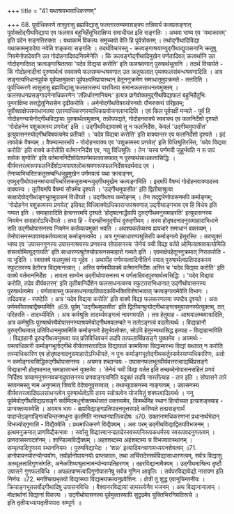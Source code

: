 +++
title = "41 यथाश्रयभावाधिकरणम्"

+++
68. पूर्वाधिकरणे तासुतासु ब्रह्मविद्यासु फलतारतम्यमाशङ्क्य तन्निवार्य फलप्रसङ्गात् पूर्वाक्तोद्गीथविद्याया एव फलमत्र बहुभिर्हेतुभिराक्षिप्य समाधीयत इति सङ्गतिः । अथवा भाष्य एव 'यथाकामम्' इति पदेन सङ्गतिरुक्ता । यथाकामं विकल्पः समुच्चयो वेति हि पूर्वत्रोक्तम् । तथोद्गीथादिविद्या यथाकाममुपादेया नवेति शङ्कया सङ्गतिः । तदर्थविचारस्तु - क्रत्वङ्गाश्रयाण्युद्गीथाद्युपासनानि क्रतुषु नियमेनोपादेयानि उत गोदोहनादिवदनियमेनेति । किं क्रत्वङ्गोद्गीथादिमुखेन पर्णतादिवत् क्रत्वर्थानि उत गोदोहनादिवत् क्रत्वङ्गाश्रिततया 'यदेव विद्यया करोति' इति फलश्रवणात् पुरुषार्थभूतानि । तदर्थं विचार्यते - किं गोदोहनादीनां पुरुषार्थत्वं स्ववाक्ये फलसम्बन्धश्रवणात् उत क्रतुफलात् पृथक्फलसंबन्धश्रवणादिति । अत्र सङ्गत्यभिधानपूर्वकं पूर्वपक्षमुक्त्वा पूर्वपक्ष्यभिप्रायस्थान् हेतूननुक्रमेण समाधातुमुपक्रमते - तत्तदिति । पूर्वाधिकरणे तासुतासु ब्रह्मविद्यासु फलतारतम्यं वारयित्वा समानफलसाधनत्वमुक्तम् । फलसाधनप्रसङ्गादनेनाधिकरणेन 'तन्निर्धारणानियमः' इत्यत्र प्रागेवोक्तमुद्गीथविद्याफलं बहुभिर्हेतुभिः पुनराक्षिप्य तत्तद्धेतुनिरासेन दृढीकरोति । अनेनोद्गीथविषययोरनयोः पौनरुक्त्यं परिहृतम्; पूर्वोक्ताक्षेपसमाधानतया एतस्याधिकरणस्याधिकप्रयोजनलाभादिति । एवं किल पूर्वपक्षी मन्यते - पूर्वं हि गोदोहनन्यायेनोद्गीथविद्यायाः पुरुषार्थत्वमुक्तम्, तन्नोपपद्यते, गोदोहनवाक्ये स्ववाक्य एव फलनिर्देशो दृश्यते 'गोदोहनेन पशुकामस्य प्रणयेत्' इति । उद्गीथविद्यावाक्ये तु न फलनिर्देशः, केवलं 'उद्गीथमुपासीत' इत्युपासनस्योद्गीथविषयत्वमेव प्रतीयते । 'यदेव विद्यया करोति' इति वाक्यान्तर एव फलनिर्देशो दृश्यते । इदं तावदेकं वैषम्यम् । वैषम्यान्तरमपि - गोदोहनवाक्य एव 'पशुकामस्य प्रणयेत्' इति विधिश्रुतिरस्ति, 'यदेव विद्यया करोति' इति वाक्ये करोतीति वर्तमाननिर्देश एव, नतु विधिश्रुतिः । तेन 'यस्य पर्णमयी जुहूर्भवति न स पापं श्लोकं शृणोति' इति वर्तमाननिर्देशोपेतपर्णमयत्ववाक्यवत् न पुरुषार्थसाधकत्वसिद्धिः । वीर्यवत्तरत्वरूपफलनिर्देशोऽप्यपापश्लोकश्रवणरूपफलनिर्देशवदर्थवाद एव । तेनाव्यभिचरितक्रतुसम्बन्धिजुहूमुखेन पर्णमयत्वं यथा क्रत्वङ्गम्, एवमुद्गीथोपासनमप्यव्यभिचरितक्रतुसम्बन्ध्युद्गीथमुखेन क्रत्वङ्गमिति । इदमपि वैषम्यं गोदोहनवाक्यादस्य वाक्यस्य । तृतीयमपि वैषम्यं सौत्रमेव दृश्यते । 'उद्गीथमुपासीत' इति द्वितीयाश्रुत्या साक्षादेवोद्गीथाङ्गभूतमुपासनं विधीयते । उद्गीथश्च कर्माङ्गम् । तेन तद्द्वारेणोपासनमपि कर्माङ्गम्; 'गोदोहनेन पशुकामस्य प्रणयेत्' इतिवत् विधिवाक्येऽधिकारान्तरश्रवणात् उद्गीथाङ्गभाव एव हि विधेय इति गम्यत इति । समाहारादिति हेत्वन्तरमपि दृश्यते 'होतृषदनाद्धैवापि दुरुद्गीथमनुसमाहरति' इत्युपासनस्य नियमेन समाहारोऽभिधीयते । तथा हि - वेदनहीनमुद्गीथं दुरुद्गीथम् । तस्य होतृषदनादनुसमाहाराभिधाने सति उद्गीथोपासनस्य नियमेन कर्तव्यत्वमुक्तं भवति । अवश्यकर्तव्यस्य ह्यपचारे समाधानं वक्तव्यम् । तेनोपासनस्यावश्यकर्तव्यत्वात् कर्माङ्गत्वमेव । अत्र गुणसाधारण्यश्रुतिरपि कर्माङ्गत्वे हेतुरस्ति । तदप्युक्तं भाष्य एव 'उपासनगुणस्य उपासनाश्रयस्य प्रणवस्य सोपासनस्य 'तेनेयं त्रयी विद्या वर्तते ओमित्याश्रावयत्योमिति शंसत्योमित्युद्गायति' इति साधारण्यश्रुतेश्चोपासनसमाहारो गम्यते इति । एवमाक्षेपहेतूननुक्रमात् निराकरोति - मा भूदिति । स्ववाक्ये फलमुक्तं मा भूदेव । अथापीह पर्णमयत्वादिनीतिर्न स्यात् पुरुषार्थत्वप्रतिपादकस्य स्फुटतरस्य हेतोरत्र विद्यमानत्वात् । अस्ति पर्णमयीवाक्ये वर्तमाननिर्देशः अस्ति च 'यदेव विद्यया करोति' इति वाक्ये वर्तमाननिर्देशः । तावता साम्येन उद्गीथोपासनस्य न पर्णतादिवदपुरुषार्थत्वसिद्धिः । 'यदेव विद्यया करोति, तदेव वीर्यवत्तरम्' इति तृतीयानिर्देशेन फलसाधनत्वस्य स्फुटतराभिधानात् उद्गीथोपासनस्य पुरुषार्थत्वमेव । पर्णतायास्तु फलसाधनत्वप्रतिपादकविभक्तिविशेषाभावात् क्रत्वङ्गत्वमेवेति विभागः । तदिदमाह - स्पष्टेति । अत्र 'यदेव विद्यया करोति' इति वाक्ये विद्या फलकरणतया स्पष्टैव दृश्यते । अतः पर्णमयीवाक्याद्वैषम्यमिति ॥69. पूर्वम् 'उद्गीथमुपासीत' इति द्वितीयाश्रुत्योद्गीथाङ्गत्वमुपासनस्येत्युक्तम्, तत् परिहरति - तादर्थ्यमिति । अत्र कर्मश्रुतिः तादर्थ्यमङ्गत्वं नावगमयति । तत्र हेतुमाह - आश्रयालम्बमात्रादिति, अत्र कर्मश्रुतिः पुरुषार्थस्यैवोपासनस्याश्रयमेवोद्गीथमवलम्बते न ततोऽङ्गत्वं वदतीत्यर्थः । विद्याहानौ दुरुद्गीथत्वात् प्रतिविधानमुक्तमिति कर्माङ्गत्वे हेतुर्भवतोक्तः, सोऽपि हेतुरन्यथासिद्ध इत्याह - विद्याहानाविति । विद्याहानौ दुरुद्गीथत्वमुक्त्वा यत् प्रतिविधिवचनं तदपि तत्फलार्थिप्रसङ्गे युक्तमेव । अयमर्थः - यस्त्वधिकारी कर्माङ्गभूतोद्गीथे वीर्यवत्तरत्वादिकं विद्याफलं कामयित्वा विद्यामारभ्य विद्यां यथावत् न करोति तस्याधिकारिण एव होतृषदनादनुसमाहारोऽभिधीयते, न पुनः कर्माङ्गभूतोद्गीथकर्तुस्सर्वस्याप्यधिकारिणः, अतो न कर्माङ्गत्वसिद्धिरुद्गीथोपासनस्य । अयमत्र शब्दान्वयः - उपासनफलभूतवीर्यवत्तरत्वाद्यर्थिप्रसङ्गे विद्याहानौ होतृषदनात् समाहारवचनं युक्तमेव । 'तेनेयं त्रयी विद्या वर्तत इति तच्छब्देनोपासनसहितं प्रणवं निर्दिश्य त्रय्यामनुगमनवचनादुपासनस्य प्रणवाङ्गत्वमिति यदुक्तं तदपि नास्तीत्याह - तार इति । सोपासने तारे स्तवनमस्तु नाम अनुगमात् त्रिष्वपि वेदेष्वनुवृत्तत्वात् । तथाप्युपासनस्य नाङ्गत्वम् । उपासनस्य वीर्यवत्तरत्वादिफलसाधनत्वेन पुरुषार्थत्वेऽपि तस्य स्तोत्रत्वेन योजयितुं शक्यत्वादित्यर्थः । ननु पूर्वमेवोद्गीथविद्याप्रसङ्गे सर्वमिदमधुनोक्तमर्थजातं वक्तव्यमेव, किमर्थमिह स्थानं हित्वोच्यत इत्याशङ्क्याह - प्राग्वक्तव्यस्येति । अयमत्र भावः - ब्रह्मविद्याङ्गप्रतिपादनमुत्तरपादे करिष्यते तत्प्रसङ्गार्थं पादान्तेऽङ्गाङ्गित्वचिन्तनमधुना कृतमिति नास्थानपातित्वदोषः ॥70. उक्तानामधिकरणानां प्रधानार्थभेदान् विभज्योद्गृणाति - विद्यैक्येति । प्रथमाधिकरणे विद्यैक्यम् । अतः परम् उद्गीथविद्याद्वितयविभजनम् । इत्थमनुक्रमात् प्राणविद्यैकभावः । सर्वासु विद्यास्वानन्दतादेस्स्वरूपनिरूपकधर्मस्य स्वरूपवदनुगतत्वम् । प्राणवासस्त्वदर्शनम् । शाण्डिल्यविद्यैक्यम् । अहश्शब्दस्य अहंशब्दस्य च विभज्यावस्थानम् । सम्भृत्यादिगुणस्य स्थाननियमः । पुरुषविद्याभेदः । 'शन्नः' इत्यादिमन्त्राणामध्ययनशेषत्वम् ॥71. हानोपायनयोरन्योन्ययोगः, तयोर्हानोपायनयोः प्राप्तकालः, तथा अर्चिरादेस्सर्वविद्यासाधारणत्वम्, सर्वत्र विद्यासु अस्थूलतादिगुणसंगतिः, अनेकशिष्यश्रुतानामन्योन्यव्यतिहरणम् । दहरविद्यानामैक्यम् । उद्गीथमाश्रित्य दृष्टौ उपासने गुणफलविधिः । अपहतपाप्मत्वादिगुणोपासनेषु सर्वत्र गुणिन आवृत्तिः । सर्वपरविद्यावेद्यो नारायण इति निर्णयः ॥72. मनश्चित्प्रभृतयो विद्यारूपा विद्यामयक्रत्वनुप्रवेशिनः । क्षेत्री तु शुद्ध एवानुचिन्तनीयः । क्रियाङ्गभूतसर्वोद्गीथादिषु उपासनविधिः । वैश्वानरविद्यायां सामस्त्येनैव भजनम् । अथ विद्यानानात्वम् । मोक्षार्थानां विद्यानां विकल्पः । उद्गीथोपासनस्य पूर्वमुक्तस्यापि सुदृढमेव युक्तिभिरनियतिरूचे ॥   
इति तृतीयाध्यायतृतीयपादः सम्पूर्णः ॥